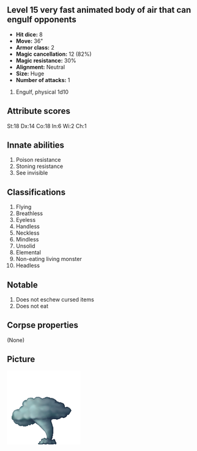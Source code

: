 ## Level 15 very fast animated body of air that can engulf opponents

- **Hit dice:** 8
- **Move:** 36"
- **Armor class:** 2
- **Magic cancellation:** 12 (82%)
- **Magic resistance:** 30%
- **Alignment:** Neutral
- **Size:** Huge
- **Number of attacks:** 1
1. Engulf, physical 1d10

## Attribute scores

St:18 Dx:14 Co:18 In:6 Wi:2 Ch:1

## Innate abilities

1. Poison resistance
2. Stoning resistance
3. See invisible

## Classifications

1. Flying
2. Breathless
3. Eyeless
4. Handless
5. Neckless
6. Mindless
7. Unsolid
8. Elemental
9. Non-eating living monster
10. Headless

## Notable

1. Does not eschew cursed items
2. Does not eat

## Corpse properties

(None)

## Picture

![Air elemental](https://github.com/hyvanmielenpelit/GnollHackTileSet/blob/main/Monsters/air_elemental/air_elemental.png)
